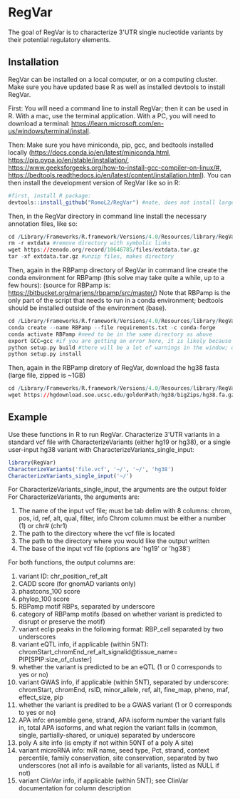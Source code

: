 
# RegVar

<!-- badges: start -->
<!-- badges: end -->

The goal of RegVar is to characterize 3'UTR single nucleotide variants by their potential regulatory elements.

## Installation
RegVar can be installed on a local computer, or on a computing cluster. Make sure you have updated base R as well as installed devtools to install RegVar.

First: You will need a command line to install RegVar; then it can be used in R. With a mac, use the terminal application. With a PC, you will need to download a terminal: https://learn.microsoft.com/en-us/windows/terminal/install.

Then: Make sure you have miniconda, pip, gcc, and bedtools installed locally (https://docs.conda.io/en/latest/miniconda.html, https://pip.pypa.io/en/stable/installation/, https://www.geeksforgeeks.org/how-to-install-gcc-compiler-on-linux/#, https://bedtools.readthedocs.io/en/latest/content/installation.html). You can then install the development version of RegVar like so in R:

``` r
#first, install R package: 
devtools::install_github("RomoL2/RegVar") #note, does not install large files
```

Then, in the RegVar directory in command line install the necessary annotation files, like so:
``` r
cd /Library/Frameworks/R.framework/Versions/4.0/Resources/library/RegVar
rm -r extdata #remove directory with symbolic links
wget https://zenodo.org/record/10646785/files/extdata.tar.gz 
tar -xf extdata.tar.gz #unzip files, makes directory
```

Then, again in the RBPamp directory of RegVar in command line create the conda environment for RBPamp (this solve may take quite a while, up to a few hours):
(source for RBPamp is: https://bitbucket.org/marjens/rbpamp/src/master/)
Note that RBPamp is the only part of the script that needs to run in a conda environment; bedtools should be installed outside of the environment (base).
``` r
cd /Library/Frameworks/R.framework/Versions/4.0/Resources/library/RegVar/extdata/RBPamp
conda create --name RBPamp --file requirements.txt -c conda-forge
conda activate RBPamp #need to be in the same directory as above
export GCC=gcc #if you are getting an error here, it is likely because you don't have gcc installed; see above
python setup.py build #there will be a lot of warnings in the window; don't worry unless build fails
python setup.py install
```

Then, again in the RBPamp diretory of RegVar, download the hg38 fasta (large file, zipped is ~1GB)
``` r
cd /Library/Frameworks/R.framework/Versions/4.0/Resources/library/RegVar/extdata
wget https://hgdownload.soe.ucsc.edu/goldenPath/hg38/bigZips/hg38.fa.gz
```

## Example

Use these functions in R to run RegVar. 
Characterize 3'UTR variants in a standard vcf file with CharacterizeVariants (either hg19 or hg38), or a single user-input hg38 variant with CharacterizeVariants_single_input:

``` r
library(RegVar)
CharacterizeVariants('file.vcf', '~/', '~/', 'hg38')
CharacterizeVariants_single_input('~/')

```
For CharacterizeVariants_single_input, the arguments are the output folder
For CharacterizeVariants, the arguments are:
1. The name of the input vcf file; must be tab delim with 8 columns:
chrom, pos, id, ref, alt, qual, filter, info
Chrom column must be either a number (1) or chr# (chr1)
2. The path to the directory where the vcf file is located
3. The path to the directory where you would like the output written
4. The base of the input vcf file (options are 'hg19' or 'hg38')

For both functions, the output columns are:
1. variant ID: chr_position_ref_alt
2. CADD score (for gnomAD variants only)
3. phastcons_100 score
4. phylop_100 score
5. RBPamp motif RBPs, separated by underscore
6. category of RBPamp motifs (based on whether variant is predicted to disrupt or preserve the motif)
7. variant eclip peaks in the following format: RBP_cell separated by two underscores 
8. variant eQTL info, if applicable (within 5NT): chromStart_chromEnd_ref_alt_signalid@tissue_name= PIP[SPIP:size_of_cluster]
9. whether the variant is predicted to be an eQTL (1 or 0 corresponds to yes or no)
10. variant GWAS info, if applicable (within 5NT), separated by underscore: chromStart, chromEnd, rsID, minor_allele, ref, alt, fine_map, pheno, maf, effect_size, pip
11. whether the variant is predited to be a GWAS variant (1 or 0 corresponds to yes or no)
12. APA info: ensemble gene, strand, APA isoform number the variant falls in, total APA isoforms, and what region the variant falls in (common, single, partially-shared, or unique) separated by underscore
13. poly A site info (is empty if not within 50NT of a poly A site)
14. variant microRNA info: miR name, seed type, Pct, strand, context percentile, family conservation, site conservation, separated by two underscores (not all info is available for all variants, listed as NULL if not)
15. variant ClinVar info, if applicable (within 5NT); see ClinVar documentation for column description

